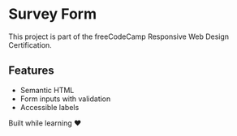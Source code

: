 # Survey Form

This project is part of the freeCodeCamp Responsive Web Design Certification.

## Features
- Semantic HTML
- Form inputs with validation
- Accessible labels

Built while learning ❤️
